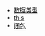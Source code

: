 
<ul>
  <li><a href="./dataType.md" style="pointer:cursor">数据类型</a></li>
  <li><a href="./this.md">this</a></li>
  <li><a href="./closure.md">闭包</a></li>
</ul>
